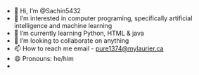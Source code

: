 - 👋 Hi, I’m @Sachin5432
- 👀 I’m interested in computer programing, specifically artificial intelligence and machine learning
- 🌱 I’m currently learning Python, HTML & java
- 💞️ I’m looking to collaborate on anything 
- 📫 How to reach me email - pure1374@mylaurier.ca
- 😄 Pronouns: he/him
- 

<!---
Sachin5432/Sachin5432 is a ✨ special ✨ repository because its `README.md` (this file) appears on your GitHub profile.
You can click the Preview link to take a look at your changes.
--->
